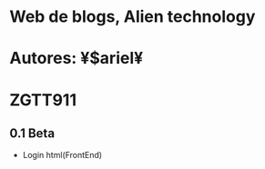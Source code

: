 # Web de blogs, Alien technology

# Autores: ¥$ariel¥
#          ZGTT911

## 0.1 Beta

* Login html(FrontEnd)
